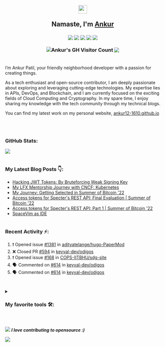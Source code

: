 <div align="center">                                          
<h2> <img src="https://media.giphy.com/media/hvRJCLFzcasrR4ia7z/giphy.gif" width="28"/>
 <p>Namaste, I'm <a href="http://ankurrev.tech/" target="_blank">Ankur</a></p>
<h3>

<p>
 <a href="https://ankur.codes"><img src="https://img.icons8.com/pastel-glyph/36/2266EE/internet.png"/></a>
 <a href="https://matrix.to/#/@ankur12:matrix.org"><img src="https://img.icons8.com/ios-filled/36/2266EE/matrix-logo.png"/></a>
 <a href="mailto: ankur.patil.cd.mat20@itbhu.ac.in"><img src="https://img.icons8.com/material-rounded/36/2266EE/mail.png"/></a>
 <a href="https://www.linkedin.com/in/ankurrap/"><img src="https://img.icons8.com/ios-filled/36/2266EE/linkedin.png"/></a>
 <a href="https://my-blog.ankurrev.tech//"><img src="https://img.icons8.com/color/36/2266EE/hashnode.png"/></a>
</p>

<img align="center" src="https://komarev.com/ghpvc/?username=ankur12-1610" alt="Ankur's GH Visitor Count" />
<a href="https://ankur.codes" ><img align="center" src="https://img.shields.io/website?label=ankur.codes&url=https%3A%2F%2Fcodestackr.com"></a>
</h3>
</div>

# 
I’m Ankur Patil, your friendly neighborhood developer with a passion for creating things.

As a tech enthusiast and open-source contributor, I am deeply passionate about exploring and leveraging cutting-edge technologies. My expertise lies in APIs, DevOps, and Blockchain, and I am currently focused on the exciting fields of Cloud Computing and Cryptography. In my spare time, I enjoy sharing my knowledge with the tech community through my technical blogs. 

You can find my latest work on my personal website, [ankur12-1610.github.io](https://ankur12-1610.github.io/)

<br>

#

### GitHub Stats: 
<a href="https://github.com/anuraghazra/github-readme-stats"><img align="center" src="https://streak-stats.demolab.com/?user=ankur12-1610&theme=buefy&hide_border=true" /></a>
#
  

### My Latest Blog Posts 👇:

<!-- HASHNODE_BLOG:START -->
- [Hacking JWT Tokens: By Bruteforcing Weak Signing Key](https://blog.ankur.codes//hacking-jwt-tokens-by-bruteforcing-weak-signing-key)
- [My LFX Mentorship Journey with CNCF: Kubernetes](https://blog.ankur.codes//lfx-journey)
- [My Journey: Getting Selected in Summer of Bitcoin '22](https://blog.ankur.codes//journeysob)
- [Access tokens for Specter's REST API: Final Evaluation | Summer of Bitcoin '22](https://blog.ankur.codes//specter-sob-final)
- [Access tokens for Specter's REST API: Part 1 | Summer of Bitcoin '22](https://blog.ankur.codes//specter-sob-1)
- [SpaceVim as IDE](https://blog.ankur.codes//spacevim)
<!-- HASHNODE_BLOG:END -->

#

### Recent Activity :zap::
 
<!--START_SECTION:activity-->
1. ❗ Opened issue [#1381](https://github.com/adityatelange/hugo-PaperMod/issues/1381) in [adityatelange/hugo-PaperMod](https://github.com/adityatelange/hugo-PaperMod)
2. ❌ Closed PR [#594](https://github.com/keyval-dev/odigos/pull/594) in [keyval-dev/odigos](https://github.com/keyval-dev/odigos)
3. ❗ Opened issue [#168](https://github.com/COPS-IITBHU/sdg-site/issues/168) in [COPS-IITBHU/sdg-site](https://github.com/COPS-IITBHU/sdg-site)
4. 🗣 Commented on [#614](https://github.com/keyval-dev/odigos/issues/614#issuecomment-1752401278) in [keyval-dev/odigos](https://github.com/keyval-dev/odigos)
5. 🗣 Commented on [#614](https://github.com/keyval-dev/odigos/issues/614#issuecomment-1752040599) in [keyval-dev/odigos](https://github.com/keyval-dev/odigos)
<!--END_SECTION:activity-->

#
 
<details>
 <summary><h3>My favorite tools 🛠️:</h3></summary>

#### 👨‍💻 Programming and markup languages

<p>
    <a href="https://github.com/search?q=user%3Aankur12-1610+language%3Abash"><img alt="Bash" src="https://img.shields.io/badge/Bash-121011.svg?logo=gnu-bash&logoColor=white"></a>
    <a href="https://github.com/search?q=user%3Aankur12-1610+language%3Ac"><img alt="C" src="https://custom-icon-badges.herokuapp.com/badge/C-03599C.svg?logo=c-in-hexagon&logoColor=white"></a>
    <a href="https://github.com/search?q=user%3Aankur12-1610+language%3Acpp"><img alt="C++" src="https://custom-icon-badges.herokuapp.com/badge/C++-9C033A.svg?logo=cpp2&logoColor=white"></a>
    <a href="https://github.com/search?q=user%3Aankur12-1610+language%3Acss"><img alt="CSS" src="https://img.shields.io/badge/CSS-1572B6.svg?logo=css3&logoColor=white"></a>
    <a href="https://github.com/search?q=user%3Aankur12-1610+language%3Ahtml"><img alt="HTML" src="https://img.shields.io/badge/HTML-E34F26.svg?logo=html5&logoColor=white"></a>
    <a href="https://github.com/search?q=user%3Aankur12-1610+language%3Ajavascript"><img alt="JavaScript" src="https://img.shields.io/badge/JavaScript-F7DF1E.svg?logo=javascript&logoColor=black"></a>
    <a href="https://github.com/search?q=user%3Aankur12-1610+language%3Amarkdown"><img alt="Markdown" src="https://img.shields.io/badge/Markdown-000000.svg?logo=markdown&logoColor=white"></a>
    <a href="https://github.com/search?q=user%3Aankur12-1610+language%3Ajavascript"><img alt="Node.js" src="https://img.shields.io/badge/Node.js-43853D.svg?logo=node.js&logoColor=white"></a>
    <a href="https://github.com/search?q=user%3Aankur12-1610+language%3Apython"><img alt="Python" src="https://img.shields.io/badge/Python-14354C.svg?logo=python&logoColor=white"></a>
    <a href="https://github.com/search?q=user%3Aankur12-1610+language%3Asass"><img alt="SASS" src="https://img.shields.io/badge/Sass-hotpink.svg?logo=SASS&logoColor=white"></a>
    <a href="https://github.com/search?q=user%3Aankur12-1610+language%3AtypeScript"><img alt="TypeScript" src="https://img.shields.io/badge/TypeScript-007ACC.svg?logo=typescript&logoColor=white"></a>
</p>

#### 🧰 Frameworks and libraries

<p>
    <a href="#"><img alt="Django" src="https://img.shields.io/badge/django-%23092E20.svg?logo=django&logoColor=white"></a>
    <a href="#"><img alt="DjangoREST" src="https://img.shields.io/badge/DJANGO-REST-ff1709?logo=django&logoColor=white&color=ff1709&labelColor=gray"></a>
    <a href="#"><img alt="Flask" src="https://img.shields.io/badge/flask-%23000.svg?logo=flask&logoColor=white"></a>
    <a href="#"><img alt="JWT" src="https://img.shields.io/badge/JWT-black?logo=JSON%20web%20tokens"></a>
    <a href="#"><img alt="NPM" src="https://img.shields.io/badge/NPM-%23000000.svg?logo=npm&logoColor=white"></a>
     <a href="#"><img alt="Yarn" src="https://img.shields.io/badge/yarn-%232C8EBB.svg?logo=yarn&logoColor=white"></a>
    <a href="#"><img alt="NextJS" src="https://img.shields.io/badge/Next-black?logo=next.js&logoColor=white"></a>
    <a href="#"><img alt="Tailwind" src="https://img.shields.io/badge/tailwindcss-%2338B2AC.svg?logo=tailwind-css&logoColor=white"></a>
    <a href="#"><img alt="Bootstrap" src="https://img.shields.io/badge/Bootstrap-7952B3.svg?logo=bootstrap&logoColor=white"></a>
    <a href="#"><img alt="GitHub Actions" src="https://img.shields.io/badge/GitHub%20Actions-2671E5.svg?logo=github%20actions&logoColor=white"></a>
    <a href="#"><img alt="Pytest" src="https://img.shields.io/badge/Pytest-0A9EDC.svg?logo=pytest&logoColor=white"></a>
    <a href="#"><img alt="React" src="https://img.shields.io/badge/React-20232a.svg?logo=react&logoColor=%2361DAFB"></a>
</p>

#### 🗄️ Databases and cloud hosting

<p>
    <a href="#"><img alt="GitHub Pages" src="https://img.shields.io/badge/GitHub%20Pages-327FC7.svg?logo=github&logoColor=white"></a>
    <a href="#"><img alt="AWS" src="https://img.shields.io/badge/AWS-%23FF9900.svg?slogo=amazon-aws&logoColor=white"></a>
    <a href="#"><img alt="Heroku" src="https://img.shields.io/badge/Heroku-430098.svg?logo=heroku&logoColor=white"></a>
     <a href="#"><img alt="Netlify" src="https://img.shields.io/badge/netlify-%23000000.svg?logo=netlify&logoColor=#00C7B7"></a>
    <a href="#"><img alt="Notion" src="https://img.shields.io/badge/Notion-010101.svg?logo=notion&logoColor=white"></a>
    <a href="#"><img alt="SQLite" src ="https://img.shields.io/badge/SQLite-07405e.svg?logo=sqlite&logoColor=white"></a>
    <a href="#"><img alt="Vercel" src="https://img.shields.io/badge/Vercel-000000.svg?logo=vercel&logoColor=white"></a>
</p>

#### 💻 Software and tools

<p>
    <a href="#"><img alt="Pop! OS" src="https://img.shields.io/badge/Pop!_OS-48B9C7?logo=Pop!_OS&logoColor=white"></a>
     <a href="#"><img alt="Tor" src="https://img.shields.io/badge/Tor-7D4698?logo=Tor-Browser&logoColor=white"></a>  
    <a href="#"><img alt="Git" src="https://img.shields.io/badge/Git-F05033.svg?logo=git&logoColor=white"></a>
    <a href="#"><img alt="Postman" src="https://img.shields.io/badge/Postman-FF6C37?logo=postman&logoColor=white"></a>
    <a href="#"><img alt="Visual Studio Code" src="https://img.shields.io/badge/Visual%20Studio%20Code-0078d7.svg?logo=visual-studio-code&logoColor=white"></a>
    <a href="#"><img alt="Emacs" src="https://img.shields.io/badge/Emacs-%237F5AB6.svg?logo=gnu-emacs&logoColor=white"></a>
    <a href="#"><img alt="Vim" src="https://img.shields.io/badge/VIM-%2311AB00.svg?logo=vim&logoColor=white">
    <a href="#"><img alt="Bitcoin-core" src="https://img.shields.io/badge/Bitcoin-000?logo=bitcoin&logoColor=white"></a>
    <a href="#"><img alt="Canva" src="https://img.shields.io/badge/Canva-%2300C4CC.svg?logo=Canva&logoColor=white"></a>
    <a href="#"><img alt="Figma" src="https://img.shields.io/badge/figma-%23F24E1E.svg?logo=figma&logoColor=white"></a>
 
</p>
</details>

#

<p>
   
<img src="https://media.giphy.com/media/dxn6fRlTIShoeBr69N/giphy.gif">
<em><b> I love contributing to opensource :)</em>
</p>

<img src="https://github.com/punitkmryh/punitkmryh/blob/master/wave.svg" />
